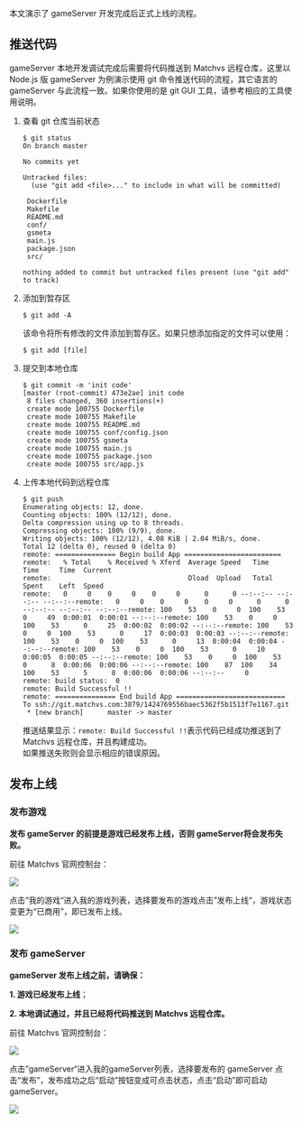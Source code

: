 本文演示了 gameServer 开发完成后正式上线的流程。  



## 推送代码

gameServer 本地开发调试完成后需要将代码推送到 Matchvs 远程仓库，这里以 Node.js 版 gameServer 为例演示使用 git 命令推送代码的流程，其它语言的 gameServer 与此流程一致。如果你使用的是 git GUI 工具，请参考相应的工具使用说明。

1. 查看 git 仓库当前状态

   ```shell
   $ git status
   On branch master
   
   No commits yet
   
   Untracked files:
     (use "git add <file>..." to include in what will be committed)
   
   	Dockerfile
   	Makefile
   	README.md
   	conf/
   	gsmeta
   	main.js
   	package.json
   	src/
   
   nothing added to commit but untracked files present (use "git add" to track)
   ```

2. 添加到暂存区

   ```shell
   $ git add -A
   ```

   该命令将所有修改的文件添加到暂存区。如果只想添加指定的文件可以使用：

   ```shell
   $ git add [file]
   ```

3. 提交到本地仓库

   ```shell
   $ git commit -m 'init code'
   [master (root-commit) 473e2ae] init code
    8 files changed, 360 insertions(+)
    create mode 100755 Dockerfile
    create mode 100755 Makefile
    create mode 100755 README.md
    create mode 100755 conf/config.json
    create mode 100755 gsmeta
    create mode 100755 main.js
    create mode 100755 package.json
    create mode 100755 src/app.js
   ```

4. 上传本地代码到远程仓库

   ```shell
   $ git push
   Enumerating objects: 12, done.
   Counting objects: 100% (12/12), done.
   Delta compression using up to 8 threads.
   Compressing objects: 100% (9/9), done.
   Writing objects: 100% (12/12), 4.08 KiB | 2.04 MiB/s, done.
   Total 12 (delta 0), reused 0 (delta 0)
   remote: =============== Begin build App ========================
   remote:   % Total    % Received % Xferd  Average Speed   Time    Time     Time  Current
   remote:                                  Dload  Upload   Total   Spent    Left  Speed
   remote:   0     0    0     0    0     0      0      0 --:--:-- --:--:-- --:--:--remote:   0     0    0     0    0     0      0      0 --:--:-- --:--:-- --:--:--remote: 100    53    0     0  100    53      0     49  0:00:01  0:00:01 --:--:--remote: 100    53    0     0  100    53      0     25  0:00:02  0:00:02 --:--:--remote: 100    53    0     0  100    53      0     17  0:00:03  0:00:03 --:--:--remote: 100    53    0     0  100    53      0     13  0:00:04  0:00:04 --:--:--remote: 100    53    0     0  100    53      0     10  0:00:05  0:00:05 --:--:--remote: 100    53    0     0  100    53      0      8  0:00:06  0:00:06 --:--:--remote: 100    87  100    34  100    53      5      8  0:00:06  0:00:06 --:--:--     0
   remote: build status:  0
   remote: Build Successful !!
   remote: =============== End build App ===========================
   To ssh://git.matchvs.com:3879/1424769556baec5362f5b1513f7e1167.git
    * [new branch]      master -> master
   ```

   推送结果显示：`remote: Build Successful !!`表示代码已经成功推送到了 Matchvs 远程仓库，并且构建成功。  
   如果推送失败则会显示相应的错误原因。

## 发布上线

### 发布游戏

**发布 gameServer 的前提是游戏已经发布上线，否则 gameServer将会发布失败。**

前往 Matchvs 官网控制台：

![](http://imgs.matchvs.com/static/Doc-img/gamePub/GameServerImg/unpublicgame&gameserver.png)

点击”我的游戏“进入我的游戏列表，选择要发布的游戏点击”发布上线“，游戏状态变更为“已商用”，即已发布上线。

![](http://imgs.matchvs.com/static/Doc-img/gamePub/GameServerImg/publicgame&gameserver.png)



### 发布 gameServer

**gameServer 发布上线之前，请确保：**

**1. 游戏已经发布上线**；

**2. 本地调试通过，并且已经将代码推送到 Matchvs 远程仓库。**



前往 Matchvs 官网控制台：

![](http://imgs.matchvs.com/static/Doc-img/gamePub/GameServerImg/unpublicgameserver.png)

点击”gameServer“进入我的gameServer列表，选择要发布的 gameServer 点击“发布”，发布成功之后“启动”按钮变成可点击状态，点击“启动”即可启动 gameServer。

![](http://imgs.matchvs.com/static/Doc-img/gamePub/GameServerImg/publishedgameserver.png)

